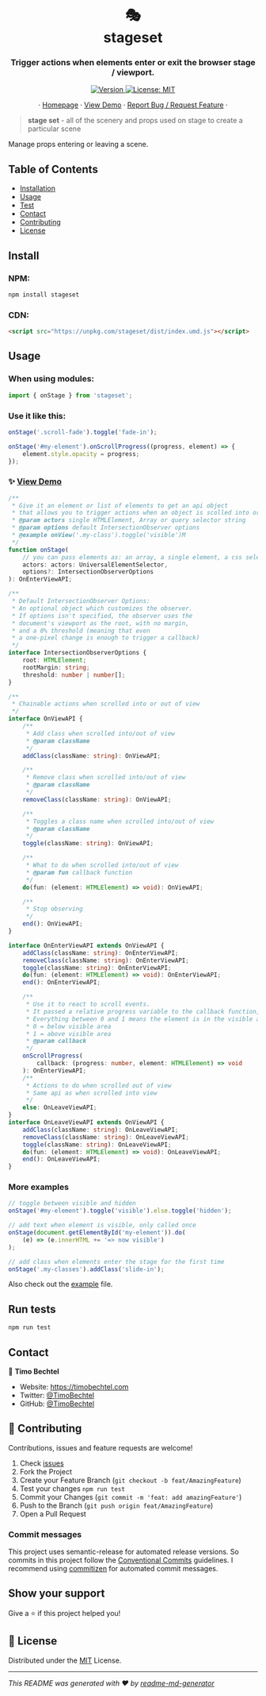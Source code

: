 <h1 align="center">🎭 <br> stageset</h1>
<h3 align="center">Trigger actions when elements enter or exit the browser stage / viewport.</h3>
<p align="center">
  <a href="https://www.npmjs.com/package/stageset" target="_blank">
    <img alt="Version" src="https://img.shields.io/npm/v/stageset.svg">
  </a>
  <a href="https://github.com/TimoBechtel/stageset/blob/main/LICENSE" target="_blank">
    <img alt="License: MIT" src="https://img.shields.io/github/license/TimoBechtel/stageset" />
  </a>
</p>
<p align="center">
  ·
  <a href="https://github.com/TimoBechtel/stageset#readme">Homepage</a>
  ·
  <a href="https://timobechtel.github.io/stageset">View Demo</a>
  ·
  <a href="https://github.com/TimoBechtel/stageset/issues">Report Bug / Request Feature</a>
  ·
</p>

> **stage set** - all of the scenery and props used on stage to create a particular scene

Manage props entering or leaving a scene.

## Table of Contents

- [Installation](#Install)
- [Usage](#usage)
- [Test](#run-tests)
- [Contact](#contact)
- [Contributing](#Contributing)
- [License](#license)

## Install

### NPM:

```sh
npm install stageset
```

### CDN:

```html
<script src="https://unpkg.com/stageset/dist/index.umd.js"></script>
```

## Usage

### When using modules:

```javascript
import { onStage } from 'stageset';
```

### Use it like this:

```javascript
onStage('.scroll-fade').toggle('fade-in');

onStage('#my-element').onScrollProgress((progress, element) => {
	element.style.opacity = progress;
});
```

### ✨ <a href="https://timobechtel.github.io/stageset">View Demo</a>

```typescript
/**
 * Give it an element or list of elements to get an api object
 * that allows you to trigger actions when an object is scolled into or out of view.
 * @param actors single HTMLElement, Array or query selector string
 * @param options default IntersectionObserver options
 * @example onView('.my-class').toggle('visible')M
 */
function onStage(
	// you can pass elements as: an array, a single element, a css selector string and more; see: https://github.com/CompactJS/uea#doc
	actors: actors: UniversalElementSelector,
	options?: IntersectionObserverOptions
): OnEnterViewAPI;

/**
 * Default IntersectionObserver Options:
 * An optional object which customizes the observer.
 * If options isn't specified, the observer uses the
 * document's viewport as the root, with no margin,
 * and a 0% threshold (meaning that even
 * a one-pixel change is enough to trigger a callback)
 */
interface IntersectionObserverOptions {
	root: HTMLElement;
	rootMargin: string;
	threshold: number | number[];
}

/**
 * Chainable actions when scrolled into or out of view
 */
interface OnViewAPI {
	/**
	 * Add class when scrolled into/out of view
	 * @param className
	 */
	addClass(className: string): OnViewAPI;

	/**
	 * Remove class when scrolled into/out of view
	 * @param className
	 */
	removeClass(className: string): OnViewAPI;

	/**
	 * Toggles a class name when scrolled into/out of view
	 * @param className
	 */
	toggle(className: string): OnViewAPI;

	/**
	 * What to do when scrolled into/out of view
	 * @param fun callback function
	 */
	do(fun: (element: HTMLElement) => void): OnViewAPI;

	/**
	 * Stop observing
	 */
	end(): OnViewAPI;
}

interface OnEnterViewAPI extends OnViewAPI {
	addClass(className: string): OnEnterViewAPI;
	removeClass(className: string): OnEnterViewAPI;
	toggle(className: string): OnEnterViewAPI;
	do(fun: (element: HTMLElement) => void): OnEnterViewAPI;
	end(): OnEnterViewAPI;

	/**
	 * Use it to react to scroll events.
	 * It passed a relative progress variable to the callback function, that will be between 0 and 1.
	 * Everything between 0 and 1 means the element is in the visible area
	 * 0 = below visible area
	 * 1 = above visible area
	 * @param callback
	 */
	onScrollProgress(
		callback: (progress: number, element: HTMLElement) => void
	): OnEnterViewAPI;
	/**
	 * Actions to do when scrolled out of view
	 * Same api as when scrolled into view
	 */
	else: OnLeaveViewAPI;
}
interface OnLeaveViewAPI extends OnViewAPI {
	addClass(className: string): OnLeaveViewAPI;
	removeClass(className: string): OnLeaveViewAPI;
	toggle(className: string): OnLeaveViewAPI;
	do(fun: (element: HTMLElement) => void): OnLeaveViewAPI;
	end(): OnLeaveViewAPI;
}
```

### More examples

```javascript
// toggle between visible and hidden
onStage('#my-element').toggle('visible').else.toggle('hidden');

// add text when element is visible, only called once
onStage(document.getElementById('my-element')).do(
	(e) => (e.innerHTML += '=> now visible')
);

// add class when elements enter the stage for the first time
onStage('.my-classes').addClass('slide-in');
```

Also check out the [example](https://github.com/TimoBechtel/stageset/blob/main/example/index.html) file.

## Run tests

```sh
npm run test
```

## Contact

👤 **Timo Bechtel**

- Website: https://timobechtel.com
- Twitter: [@TimoBechtel](https://twitter.com/TimoBechtel)
- GitHub: [@TimoBechtel](https://github.com/TimoBechtel)

## 🤝 Contributing

Contributions, issues and feature requests are welcome!<br />

1. Check [issues](https://github.com/TimoBechtel/stageset/issues)
1. Fork the Project
1. Create your Feature Branch (`git checkout -b feat/AmazingFeature`)
1. Test your changes `npm run test`
1. Commit your Changes (`git commit -m 'feat: add amazingFeature'`)
1. Push to the Branch (`git push origin feat/AmazingFeature`)
1. Open a Pull Request

### Commit messages

This project uses semantic-release for automated release versions. So commits in this project follow the [Conventional Commits](https://www.conventionalcommits.org/en/v1.0.0-beta.2/) guidelines. I recommend using [commitizen](https://github.com/commitizen/cz-cli) for automated commit messages.

## Show your support

Give a ⭐️ if this project helped you!

## 📝 License

Distributed under the [MIT](https://github.com/TimoBechtel/stageset/blob/main/LICENSE) License.

---

_This README was generated with ❤️ by [readme-md-generator](https://github.com/kefranabg/readme-md-generator)_
